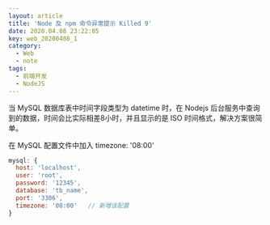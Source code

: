 ```yaml
---
layout: article
title: 'Node 及 npm 命令异常提示 Killed 9'
date: 2020.04.08 23:22:05
key: web_20200408_1
category:
  - Web
  - note
tags:
  - 前端开发
  - NodeJS
---
```


当 MySQL 数据库表中时间字段类型为 datetime 时，在 Nodejs 后台服务中查询到的数据，时间会比实际相差8小时，并且显示的是 ISO 时间格式，解决方案很简单。

<!-- more -->

在 MySQL 配置文件中加入 timezone: '08:00'

```javascript
mysql: {
  host: 'localhost',
  user: 'root',
  password: '12345',
  database: 'tb_name',
  port: '3306',
  timezone: '08:00'   // 新增该配置
}
```